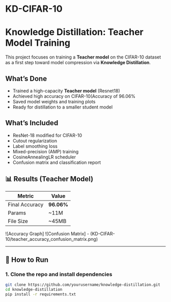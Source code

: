 # KD-CIFAR-10
#  Knowledge Distillation: Teacher Model Training

This project focuses on training a **Teacher model** on the CIFAR-10 dataset as a first step toward model compression via **Knowledge Distillation**.

##  What’s Done

- Trained a high-capacity **Teacher model** (Resnet18)
- Achieved high accuracy on CIFAR-10(Accuracy of 96.06%
- Saved model weights and training plots
- Ready for distillation to a smaller student model

## What’s Included

- ResNet-18 modified for CIFAR-10
- Cutout regularization
- Label smoothing loss
- Mixed-precision (AMP) training
- CosineAnnealingLR scheduler
- Confusion matrix and classification report

## 📊 Results (Teacher Model)

| Metric          | Value     |
|-----------------|-----------|
| Final Accuracy  | **96.06%** |
| Params          | ~11M      |
| File Size       | ~45MB     |

![Accuracy Graph] ![Confusion Matrix] - (KD-CIFAR-10/teacher_accuracy_confusion_matrix.png)

---

## 🚀 How to Run

### 1. Clone the repo and install dependencies

```bash
git clone https://github.com/yourusername/knowledge-distillation.git
cd knowledge-distillation
pip install -r requirements.txt

